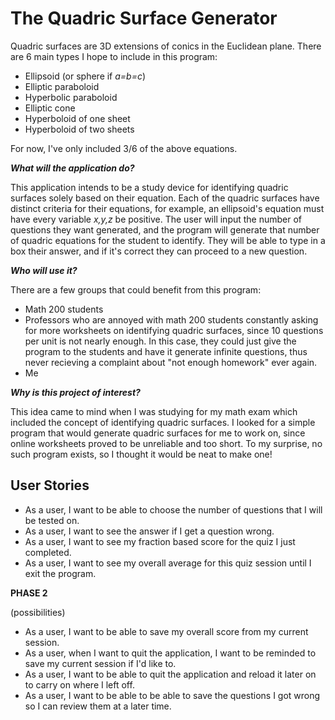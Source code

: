 # The Quadric Surface Generator
Quadric surfaces are 3D extensions of conics in the Euclidean plane. There are 6 main types I hope to include in this 
program:
- Ellipsoid (or sphere if *a=b=c*)
- Elliptic paraboloid
- Hyperbolic paraboloid
- Elliptic cone
- Hyperboloid of one sheet
- Hyperboloid of two sheets

For now, I've only included 3/6 of the above equations.

***What will the application do?***

This application intends to be a study device for identifying quadric surfaces solely based on their equation.
Each of the quadric surfaces have distinct criteria for their equations, for example, an ellipsoid's equation must have
every variable *x,y,z* be positive. The user will input the number of questions they want generated, and the program 
will generate that number of quadric equations for the student to identify. They will be able to type in a box their 
answer, and if it's correct they can proceed to a new question. 


***Who will use it?***

There are a few groups that could benefit from this program:
- Math 200 students
- Professors who are annoyed with math 200 students constantly asking for more worksheets on identifying quadric 
surfaces, since 10 questions per unit is not nearly enough. In this case, they could just give the program to the 
students and have it generate infinite questions, thus never recieving a complaint about "not enough homework" ever 
again.
- Me

***Why is this project of interest?***

This idea came to mind when I was studying for my math exam which included the concept of identifying quadric surfaces. 
I looked for a simple program that would generate quadric surfaces for me to work on, since online worksheets proved to 
be unreliable and too short. To my surprise, no such program exists, so I thought it would be neat to make one!

## User Stories
- As a user, I want to be able to choose the number of questions that I will be tested on.
- As a user, I want to see the answer if I get a question wrong.
- As a user, I want to see my fraction based score for the quiz I just completed.
- As a user, I want to see my overall average for this quiz session until I exit the program.

**PHASE 2**

(possibilities)
- As a user, I want to be able to save my overall score from my current session.
- As a user, when I want to quit the application, I want to be reminded to save my current session
if I'd like to.
- As a user, I want to be able to quit the application and reload it later on to carry on where I left off.
- As a user, I want to be able to be able to save the questions I got wrong
so I can review them at a later time.